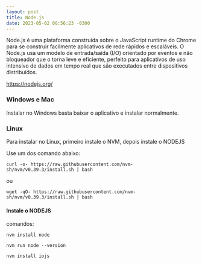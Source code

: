 ```yaml
---
layout: post
title: Node.js
date: 2023-05-02 00:56:23 -0300
---
```


Node.js é uma plataforma construída sobre o JavaScript runtime do Chrome para se construir facilmente aplicativos de rede rápidos e escaláveis. O Node.js usa um modelo de entrada/saída (I/O) orientado por eventos e não bloqueador que o torna leve e eficiente, perfeito para aplicativos de uso intensivo de dados em tempo real que são executados entre dispositivos distribuídos.
 
<https://nodejs.org/>


### Windows e Mac
Instalar no Windows basta baixar o aplicativo e instalar normalmente.

### Linux
Para instalar no Linux, primeiro instale o NVM, depois instale o NODEJS

Use um dos comando abaixo:

    curl -o- https://raw.githubusercontent.com/nvm-sh/nvm/v0.39.3/install.sh | bash

ou

    wget -qO- https://raw.githubusercontent.com/nvm-sh/nvm/v0.39.3/install.sh | bash


#### Instale o NODEJS

comandos: 

    nvm install node 

    nvm run node --version

    nvm install iojs

